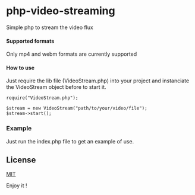 # php-video-streaming
Simple php to stream the video flux

#### Supported formats 

Only mp4 and webm formats are currently supported


#### How to use

Just require the lib file (VideoStream.php) into your project and instanciate the VideoStream object before to start it.

	require("VideoStream.php");
	
	$stream = new VideoStream("path/to/your/video/file");
    $stream->start();

### Example
Just run the index.php file to get an example of use.


## License

[MIT](LICENSE)


Enjoy it !

